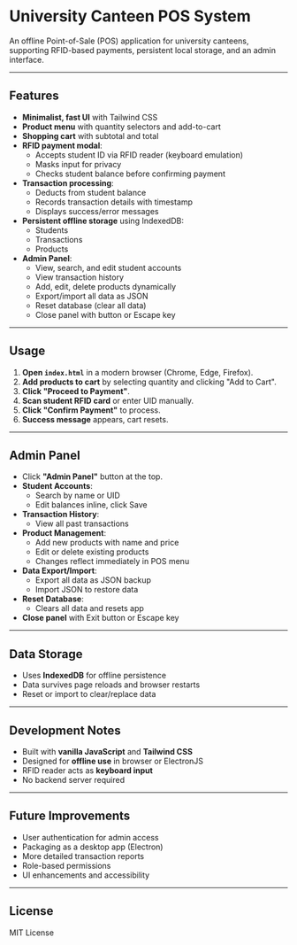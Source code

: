 # University Canteen POS System

An offline Point-of-Sale (POS) application for university canteens, supporting RFID-based payments, persistent local storage, and an admin interface.

---

## Features

- **Minimalist, fast UI** with Tailwind CSS
- **Product menu** with quantity selectors and add-to-cart
- **Shopping cart** with subtotal and total
- **RFID payment modal**:
  - Accepts student ID via RFID reader (keyboard emulation)
  - Masks input for privacy
  - Checks student balance before confirming payment
- **Transaction processing**:
  - Deducts from student balance
  - Records transaction details with timestamp
  - Displays success/error messages
- **Persistent offline storage** using IndexedDB:
  - Students
  - Transactions
  - Products
- **Admin Panel**:
  - View, search, and edit student accounts
  - View transaction history
  - Add, edit, delete products dynamically
  - Export/import all data as JSON
  - Reset database (clear all data)
  - Close panel with button or Escape key

---

## Usage

1. **Open `index.html`** in a modern browser (Chrome, Edge, Firefox).
2. **Add products to cart** by selecting quantity and clicking "Add to Cart".
3. **Click "Proceed to Payment"**.
4. **Scan student RFID card** or enter UID manually.
5. **Click "Confirm Payment"** to process.
6. **Success message** appears, cart resets.

---

## Admin Panel

- Click **"Admin Panel"** button at the top.
- **Student Accounts**:
  - Search by name or UID
  - Edit balances inline, click Save
- **Transaction History**:
  - View all past transactions
- **Product Management**:
  - Add new products with name and price
  - Edit or delete existing products
  - Changes reflect immediately in POS menu
- **Data Export/Import**:
  - Export all data as JSON backup
  - Import JSON to restore data
- **Reset Database**:
  - Clears all data and resets app
- **Close panel** with Exit button or Escape key

---

## Data Storage

- Uses **IndexedDB** for offline persistence
- Data survives page reloads and browser restarts
- Reset or import to clear/replace data

---

## Development Notes

- Built with **vanilla JavaScript** and **Tailwind CSS**
- Designed for **offline use** in browser or ElectronJS
- RFID reader acts as **keyboard input**
- No backend server required

---

## Future Improvements

- User authentication for admin access
- Packaging as a desktop app (Electron)
- More detailed transaction reports
- Role-based permissions
- UI enhancements and accessibility

---

## License

MIT License
